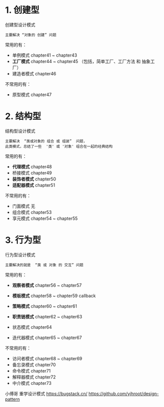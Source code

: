 # 1. 创建型

创建型设计模式

    主要解决 “对象的 创建” 问题

常用的有：
- 单例模式    chapter41 ~ chapter43
- **工厂模式** chapter44 ~ chapter45 
              （包括，简单工厂、工厂方法 和 抽象工厂）
- 建造者模式   chapter46

不常用的有：
- 原型模式    chapter47


# 2. 结构型

结构型设计模式

    主要解决  “类或对象的 组合 或 组装”  问题，
    此类模式，总结了一些  '类' 或 '对象' 组合在一起的经典结构

常用的有：
- **代理模式**   chapter48
- 桥接模式       chapter49
- **装饰者模式** chapter50
- **适配器模式** chapter51

不常用的有：
- 门面模式  无
- 组合模式  chapter53
- 享元模式  chapter54 ~ chapter55


# 3. 行为型

行为型设计模式

    主要解决的就是  “类 或 对象 的 交互” 问题

常用的有：
- **观察者模式**  chapter56 ~ chapter57
- **模板模式**    chapter58 ~ chapter59 callback
- **策略模式**    chapter60 ~ chapter61
- **职责链模式**  chapter62 ~ chapter63

- 状态模式        chapter64
- 迭代器模式      chapter65 ~ chapter67


不常用的有：
- 访问者模式     chapter68 ~ chapter69
- 备忘录模式     chapter70
- 命令模式       chapter71
- 解释器模式     chapter72
- 中介模式       chapter73


小傅哥 重学设计模式
https://bugstack.cn/
https://github.com/yjhroot/design-pattern